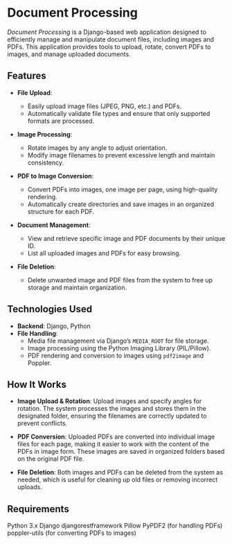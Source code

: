# **Document Processing**

*Document Processing* is a Django-based web application designed to efficiently manage and manipulate document files, including images and PDFs. This application provides tools to upload, rotate, convert PDFs to images, and manage uploaded documents.

## **Features**

- **File Upload**: 
  - Easily upload image files (JPEG, PNG, etc.) and PDFs.
  - Automatically validate file types and ensure that only supported formats are processed.

- **Image Processing**:
  - Rotate images by any angle to adjust orientation.
  - Modify image filenames to prevent excessive length and maintain consistency.

- **PDF to Image Conversion**: 
  - Convert PDFs into images, one image per page, using high-quality rendering.
  - Automatically create directories and save images in an organized structure for each PDF.

- **Document Management**:
  - View and retrieve specific image and PDF documents by their unique ID.
  - List all uploaded images and PDFs for easy browsing.

- **File Deletion**:
  - Delete unwanted image and PDF files from the system to free up storage and maintain organization.

## **Technologies Used**

- **Backend**: Django, Python
- **File Handling**: 
  - Media file management via Django’s `MEDIA_ROOT` for file storage.
  - Image processing using the Python Imaging Library (PIL/Pillow).
  - PDF rendering and conversion to images using `pdf2image` and Poppler.

## **How It Works**

- **Image Upload & Rotation**: Upload images and specify angles for rotation. The system processes the images and stores them in the designated folder, ensuring the filenames are correctly updated to prevent conflicts.

- **PDF Conversion**: Uploaded PDFs are converted into individual image files for each page, making it easier to work with the content of the PDFs in image form. These images are saved in organized folders based on the original PDF file.

- **File Deletion**: Both images and PDFs can be deleted from the system as needed, which is useful for cleaning up old files or removing incorrect uploads.


## **Requirements**
Python 3.x
Django
djangorestframework
Pillow
PyPDF2 (for handling PDFs)
poppler-utils (for converting PDFs to images)